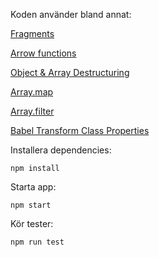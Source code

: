 Koden använder bland annat:

[Fragments](https://reactjs.org/docs/fragments.html)

[Arrow functions](https://developer.mozilla.org/en-US/docs/Web/JavaScript/Reference/Functions/Arrow_functions)

[Object & Array Destructuring](https://developer.mozilla.org/en-US/docs/Web/JavaScript/Reference/Operators/Destructuring_assignment)

[Array.map](https://developer.mozilla.org/en-US/docs/Web/JavaScript/Reference/Global_Objects/Array/map)

[Array.filter](https://developer.mozilla.org/en-US/docs/Web/JavaScript/Reference/Global_Objects/Array/filter)

[Babel Transform Class Properties](https://medium.com/@jacobworrel/babels-transform-class-properties-plugin-how-it-works-and-what-it-means-for-your-react-apps-6983539ffc22)

Installera dependencies:

`npm install`

Starta app:

`npm start`

Kör tester:

`npm run test`
